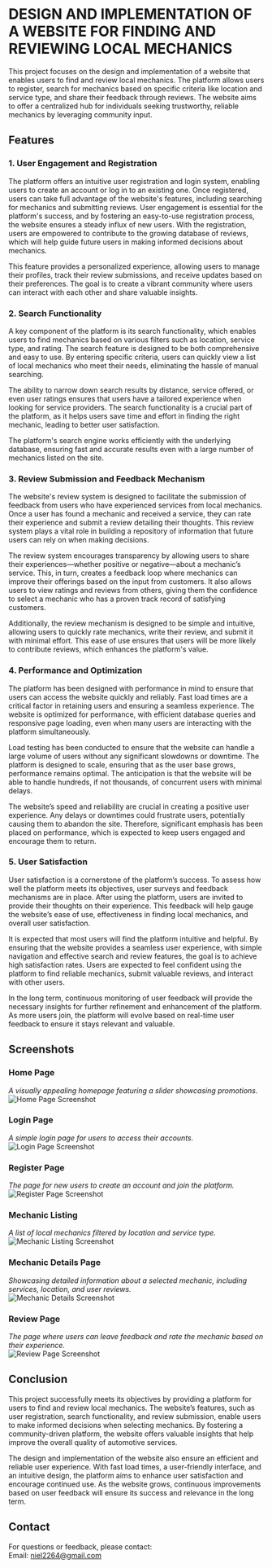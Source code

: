 # DESIGN AND IMPLEMENTATION OF A WEBSITE FOR FINDING AND REVIEWING LOCAL MECHANICS

This project focuses on the design and implementation of a website that enables users to find and review local mechanics. The platform allows users to register, search for mechanics based on specific criteria like location and service type, and share their feedback through reviews. The website aims to offer a centralized hub for individuals seeking trustworthy, reliable mechanics by leveraging community input.

## Features

### 1. User Engagement and Registration

The platform offers an intuitive user registration and login system, enabling users to create an account or log in to an existing one. Once registered, users can take full advantage of the website's features, including searching for mechanics and submitting reviews. User engagement is essential for the platform's success, and by fostering an easy-to-use registration process, the website ensures a steady influx of new users. With the registration, users are empowered to contribute to the growing database of reviews, which will help guide future users in making informed decisions about mechanics.

This feature provides a personalized experience, allowing users to manage their profiles, track their review submissions, and receive updates based on their preferences. The goal is to create a vibrant community where users can interact with each other and share valuable insights.

### 2. Search Functionality

A key component of the platform is its search functionality, which enables users to find mechanics based on various filters such as location, service type, and rating. The search feature is designed to be both comprehensive and easy to use. By entering specific criteria, users can quickly view a list of local mechanics who meet their needs, eliminating the hassle of manual searching. 

The ability to narrow down search results by distance, service offered, or even user ratings ensures that users have a tailored experience when looking for service providers. The search functionality is a crucial part of the platform, as it helps users save time and effort in finding the right mechanic, leading to better user satisfaction.

The platform's search engine works efficiently with the underlying database, ensuring fast and accurate results even with a large number of mechanics listed on the site.

### 3. Review Submission and Feedback Mechanism

The website's review system is designed to facilitate the submission of feedback from users who have experienced services from local mechanics. Once a user has found a mechanic and received a service, they can rate their experience and submit a review detailing their thoughts. This review system plays a vital role in building a repository of information that future users can rely on when making decisions.

The review system encourages transparency by allowing users to share their experiences—whether positive or negative—about a mechanic’s service. This, in turn, creates a feedback loop where mechanics can improve their offerings based on the input from customers. It also allows users to view ratings and reviews from others, giving them the confidence to select a mechanic who has a proven track record of satisfying customers.

Additionally, the review mechanism is designed to be simple and intuitive, allowing users to quickly rate mechanics, write their review, and submit it with minimal effort. This ease of use ensures that users will be more likely to contribute reviews, which enhances the platform's value.

### 4. Performance and Optimization

The platform has been designed with performance in mind to ensure that users can access the website quickly and reliably. Fast load times are a critical factor in retaining users and ensuring a seamless experience. The website is optimized for performance, with efficient database queries and responsive page loading, even when many users are interacting with the platform simultaneously.

Load testing has been conducted to ensure that the website can handle a large volume of users without any significant slowdowns or downtime. The platform is designed to scale, ensuring that as the user base grows, performance remains optimal. The anticipation is that the website will be able to handle hundreds, if not thousands, of concurrent users with minimal delays.

The website’s speed and reliability are crucial in creating a positive user experience. Any delays or downtimes could frustrate users, potentially causing them to abandon the site. Therefore, significant emphasis has been placed on performance, which is expected to keep users engaged and encourage them to return.

### 5. User Satisfaction

User satisfaction is a cornerstone of the platform’s success. To assess how well the platform meets its objectives, user surveys and feedback mechanisms are in place. After using the platform, users are invited to provide their thoughts on their experience. This feedback will help gauge the website’s ease of use, effectiveness in finding local mechanics, and overall user satisfaction.

It is expected that most users will find the platform intuitive and helpful. By ensuring that the website provides a seamless user experience, with simple navigation and effective search and review features, the goal is to achieve high satisfaction rates. Users are expected to feel confident using the platform to find reliable mechanics, submit valuable reviews, and interact with other users.

In the long term, continuous monitoring of user feedback will provide the necessary insights for further refinement and enhancement of the platform. As more users join, the platform will evolve based on real-time user feedback to ensure it stays relevant and valuable.

## Screenshots

### Home Page  
_A visually appealing homepage featuring a slider showcasing promotions._  
![Home Page Screenshot](documentation/home-page.png)

### Login Page  
_A simple login page for users to access their accounts._  
![Login Page Screenshot](documentation/login-page.png)

### Register Page  
_The page for new users to create an account and join the platform._  
![Register Page Screenshot](documentation/register-page.png)

### Mechanic Listing  
_A list of local mechanics filtered by location and service type._  
![Mechanic Listing Screenshot](documentation/mechanic-listing-page.png)

### Mechanic Details Page  
_Showcasing detailed information about a selected mechanic, including services, location, and user reviews._  
![Mechanic Details Screenshot](documentation/mechanic-details-page.png)

### Review Page  
_The page where users can leave feedback and rate the mechanic based on their experience._  
![Review Page Screenshot](documentation/review-page.png)

## Conclusion

This project successfully meets its objectives by providing a platform for users to find and review local mechanics. The website’s features, such as user registration, search functionality, and review submission, enable users to make informed decisions when selecting mechanics. By fostering a community-driven platform, the website offers valuable insights that help improve the overall quality of automotive services.

The design and implementation of the website also ensure an efficient and reliable user experience. With fast load times, a user-friendly interface, and an intuitive design, the platform aims to enhance user satisfaction and encourage continued use. As the website grows, continuous improvements based on user feedback will ensure its success and relevance in the long term.

## Contact

For questions or feedback, please contact:  
Email: [niel2264@gmail.com](mailto:niel2264@gmail.com)
